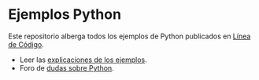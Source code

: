 # Ejemplos Python

Este repositorio alberga todos los ejemplos de Python publicados en [Línea de Código][1].

* Leer las [explicaciones de los ejemplos][2].
* Foro de [dudas sobre Python][3].


[1]: http://lineadecodigo.com
[2]: http://lineadecodigo.com/categoria/python/
[3]: http://www.dudasprogramacion.com/python